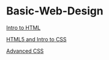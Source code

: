 # Basic-Web-Design

<a href="Intro_to_HTML/index.html" target="_blank">Intro to HTML</a>

<a href="HTML5_Intro_to_css/HTML5_Intro_to_css/index.html" target="_blank">HTML5 and Intro to CSS</a>

<a href="adv_CSS_/adv_CSS/index.html" target="_blank">Advanced CSS</a>
